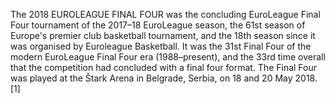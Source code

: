 The 2018 EUROLEAGUE FINAL FOUR was the concluding EuroLeague Final Four tournament of the 2017–18 EuroLeague season, the 61st season of Europe's premier club basketball tournament, and the 18th season since it was organised by Euroleague Basketball. It was the 31st Final Four of the modern EuroLeague Final Four era (1988–present), and the 33rd time overall that the competition had concluded with a final four format. The Final Four was played at the Štark Arena in Belgrade, Serbia, on 18 and 20 May 2018.[1]
